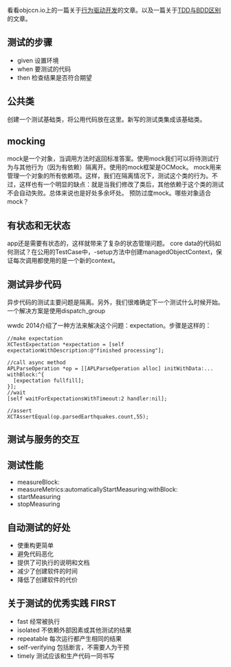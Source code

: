 
看看objccn.io上的一篇关于[行为驱动开发](http://objccn.io/issue-15-1/)的文章。以及一篇关于[TDD与BDD区别](http://blog.mattwynne.net/2012/11/20/tdd-vs-bdd/)的文章。

## 测试的步骤
- given 设置环境
- when 要测试的代码
- then 检查结果是否符合期望

## 公共类
创建一个测试基础类，将公用代码放在这里。新写的测试类集成该基础类。

## mocking
mock是一个对象，当调用方法时返回标准答案。使用mock我们可以将待测试行为与其他行为（因为有依赖）隔离开。使用的mock框架是OCMock。
mock用来管理一个对象的所有依赖项。这样，我们在隔离情况下，测试这个类的行为。不过，这样也有一个明显的缺点：就是当我们修改了类后，其他依赖于这个类的测试不会自动失败。总体来说也是好处多余坏处。
预防过度mock。哪些对象适合mock？

## 有状态和无状态
app还是需要有状态的，这样就带来了复杂的状态管理问题。
core data的代码如何测试？在公用的TestCase中，-setup方法中创建managedObjectContext，保证每次调用都使用的是一个新的context。

## 测试异步代码
异步代码的测试主要问题是隔离。另外，我们很难确定下一个测试什么时候开始。一个解决方案是使用dispatch_group

wwdc 2014介绍了一种方法来解决这个问题：expectation。步骤是这样的：
``` objc
//make expectation
XCTestExpectation *expectation = [self expectationWithDescription:@"finished processing"];

//call async method
APLParseOperation *op = [[APLParseOperation alloc] initWithData:... withBlock:^{
  [expectation fullfill];
}];
//wait
[self waitForExpectationsWithTimeout:2 handler:nil];

//assert
XCTAssertEqual(op.parsedEarthquakes.count,55);
```

## 测试与服务的交互

## 测试性能
- measureBlock:
- measureMetrics:automaticallyStartMeasuring:withBlock:
- startMeasuring
- stopMeasuring

## 自动测试的好处
- 使重构更简单
- 避免代码恶化
- 提供了可执行的说明和文档
- 减少了创建软件的时间
- 降低了创建软件的代价
## 关于测试的优秀实践 FIRST
- fast 经常被执行
- isolated 不依赖外部因素或其他测试的结果
- repeatable 每次运行都产生相同的结果
- self-verifying 包括断言，不需要人为干预
- timely 测试应该和生产代码一同书写
